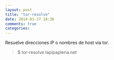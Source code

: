 ```yaml
---
layout: post
title: "tor-resolve"
date: 2014-01-27 18:36
comments: true
categories: 
---
```

Resuelve direcciones IP o nombres de host via tor.

>$ tor-resolve lapipaplena.net

